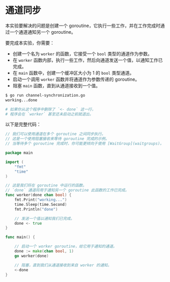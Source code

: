 # 通道同步

本实验要解决的问题是创建一个 goroutine，它执行一些工作，并在工作完成时通过一个通道通知另一个 goroutine。

要完成本实验，你需要：

- 创建一个名为 `worker` 的函数，它接受一个 `bool` 类型的通道作为参数。
- 在 `worker` 函数内部，执行一些工作，然后向通道发送一个值，以通知工作已完成。
- 在 `main` 函数中，创建一个缓冲区大小为 1 的 `bool` 类型通道。
- 启动一个调用 `worker` 函数并将通道作为参数传递的 goroutine。
- 阻塞 `main` 函数，直到从通道接收到一个值。

```sh
$ go run channel-synchronization.go
working...done

# 如果你从这个程序中删除了 `<- done` 这一行，
# 程序会在 `worker` 甚至还未启动之前就退出。
```

以下是完整代码：

```go
// 我们可以使用通道在多个 goroutine 之间同步执行。
// 这是一个使用阻塞接收来等待 goroutine 完成的示例。
// 当等待多个 goroutine 完成时，你可能更倾向于使用 [WaitGroup](waitgroups)。

package main

import (
	"fmt"
	"time"
)

// 这是我们将在 goroutine 中运行的函数。
// `done` 通道将用于通知另一个 goroutine 此函数的工作已完成。
func worker(done chan bool) {
	fmt.Print("working...")
	time.Sleep(time.Second)
	fmt.Println("done")

	// 发送一个值以通知我们已完成。
	done <- true
}

func main() {

	// 启动一个 worker goroutine，给它用于通知的通道。
	done := make(chan bool, 1)
	go worker(done)

	// 阻塞，直到我们从通道接收到来自 worker 的通知。
	<-done
}

```
